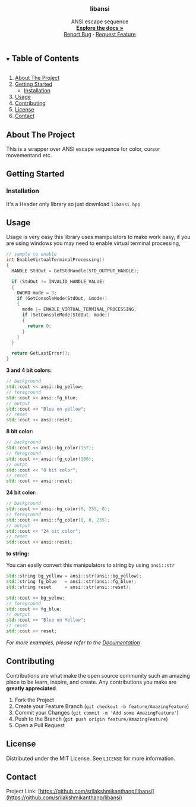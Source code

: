 <!--
 Copyright (c) 2021 Sri Lakshmi Kanthan P
 
 This software is released under the MIT License.
 https://opensource.org/licenses/MIT
-->

<!-- PROJECT LOGO -->
<br />
  <h3 align="center">libansi</h3>

  <p align="center">
    ANSI escape sequence
    <br />
    <a href="https://srilakshmikanthanp.github.io/libansi/docs/html"><strong>Explore the docs »</strong></a>
    <br />
    <a href="https://github.com/srilakshmikanthanp/libansi/issues">Report Bug</a>
    ·
    <a href="https://github.com/srilakshmikanthanp/libansi/issues">Request Feature</a>
  </p>
</p>

<!-- TABLE OF CONTENTS -->
<details open="open">
  <summary><h2 style="display: inline-block">Table of Contents</h2></summary>
  <ol>
    <li>
      <a href="#about-the-project">About The Project</a>
    </li>
    <li>
      <a href="#getting-started">Getting Started</a>
      <ul>
        <li><a href="#installation">Installation</a></li>
      </ul>
    </li>
    <li><a href="#usage">Usage</a></li>
    <li><a href="#contributing">Contributing</a></li>
    <li><a href="#license">License</a></li>
    <li><a href="#contact">Contact</a></li>
  </ol>
</details>

<!-- ABOUT THE PROJECT -->
## About The Project

This is a wrapper over ANSI escape sequence for color, cursor movementand etc.

<!-- GETTING STARTED -->
## Getting Started

### Installation

It's a Header only library so just download `libansi.hpp`

<!-- USAGE EXAMPLES -->
## Usage

Usage is very easy this library uses manipulators to make work easy, if you are using windows you may need to enable virtual terminal processing,

~~~cpp
// sample to enable
int EnableVirtualTerminalProcessing()
{
  HANDLE StdOut = GetStdHandle(STD_OUTPUT_HANDLE);

  if (StdOut != INVALID_HANDLE_VALUE)
  {
    DWORD mode = 0;
    if (GetConsoleMode(StdOut, &mode))
    {
      mode |= ENABLE_VIRTUAL_TERMINAL_PROCESSING;
      if (SetConsoleMode(StdOut, mode))
      {
        return 0;
      }
    }
  }

  return GetLastError();
}
~~~

**3 and 4 bit colors:**

~~~cpp
// background
std::cout << ansi::bg_yellow;
// foreground
std::cout << ansi::fg_blue;
// output
std::cout << "Blue on yellow";
// reset
std::cout << ansi::reset;
~~~

**8 bit color:**

~~~cpp
// background
std::cout << ansi::bg_color(157);
// foreground
std::cout << ansi::fg_color(100);
// outpt
std::cout << "8 bit color";
// reset
std::cout << ansi::reset;
~~~

**24 bit color:**

~~~cpp
// background
std::cout << ansi::bg_color(0, 255, 0);
// foreground
std::cout << ansi::fg_color(0, 0, 255);
// output
std::cout << "24 bit color";
// reset
std::cout << ansi::reset;
~~~

**to string:**

You can easily convert this manipulators to string by using `ansi::str`

~~~cpp
std::string bg_yellow = ansi::str(ansi::bg_yellow);
std::string fg_blue   = ansi::str(ansi::fg_blue);
std::string reset     = ansi::str(ansi::reset);

std::cout << bg_yelow;
// foreground
std::cout << fg_blue;
// output
std::cout << "Blue on Yellow";
// reset
std::cout << reset;
~~~

_For more examples, please refer to the [Documentation]("https://srilakshmikanthanp.github.io/libansi/docs/html")_

<!-- CONTRIBUTING -->
## Contributing

Contributions are what make the open source community such an amazing place to be learn, inspire, and create. Any contributions you make are **greatly appreciated**.

1. Fork the Project
2. Create your Feature Branch (`git checkout -b feature/AmazingFeature`)
3. Commit your Changes (`git commit -m 'Add some AmazingFeature'`)
4. Push to the Branch (`git push origin feature/AmazingFeature`)
5. Open a Pull Request

<!-- LICENSE -->
## License

Distributed under the MIT License. See `LICENSE` for more information.

<!-- CONTACT -->
## Contact

Project Link: [https://github.com/srilakshmikanthanp/libansi](https://github.com/srilakshmikanthanp/libansi)
